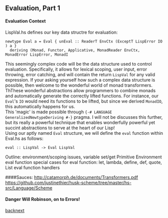 Evaluation, Part 1
------------
#### Evaluation Context
LispVal.hs defines our key data structre for evaluation:    
```
newtype Eval a = Eval { unEval :: ReaderT EnvCtx (ExceptT LispError IO ) a }
  deriving (Monad, Functor, Applicative, MonadReader EnvCtx, MonadError LispError, MonadI
```
This seemingly complex code will be the data structure used to control evaluation. Specifically, it allows for lexical scoping, user input, error throwing, error catching, and will contain the return `LispVal` for any valid expression. If your asking yourself how such a complex data structure is possible, then welcome to the wonderful world of monad transformers. ThThese wonderful abstractions allow programmers to combine monads and automatically generate the correctly lifted functions. For instance, our `Eval`'s `IO` would need its functions to be lifted, but since we derived `MonadIO`, this automatically happens for us.    
This 'magic' is made possible through `{-# LANGUAGE GeneralizedNewtypeDeriving #-}` pragma. I will not be discusses this further, but its really a powerful technique that enables wonderfully powerful yet succint abstractions to serve at the heart of our Lisp!    
Using our aptly named `Eval` structure, we will define the `eval` function within Eval.hs as follows:
```
eval :: LispVal -> Eval LispVal
```
Outline:
environment/scoping issues, variable set/get
Primitive Environment
eval function
special cases for eval function:
  let, lambda, define, def, quote, List
eval function handlers


####Sauces:
http://catamorph.de/documents/Transformers.pdf    
https://github.com/justinethier/husk-scheme/tree/master/hs-src/Language/Scheme  

#### Danger Will Robinson, on to Errors!
[back](03_evaluation.md)[next](04_errors.md)
